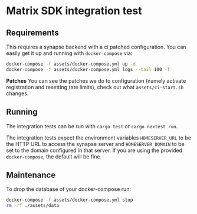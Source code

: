 # Matrix SDK integration test

## Requirements

This requires a synapse backend with a ci patched configuration. You can easily get
it up and running with `docker-compose` via:

```sh
docker-compose -f assets/docker-compose.yml up -d
docker-compose -f assets/docker-compose.yml logs --tail 100 -f
```

**Patches**
You can see the patches we do to configuration (namely activate registration and
resetting rate limits), check out what `assets/ci-start.sh` changes.

## Running

The integration tests can be run with `cargo test` or `cargo nextest run`.

The integration tests expect the environment variables `HOMESERVER_URL` to be the HTTP URL to
access the synapse server and `HOMESERVER_DOMAIN` to be set to the domain configured in
that server. If you are using the provided `docker-compose`, the default will be fine.

## Maintenance

To drop the database of your docker-compose run:

```bash
docker-compose -f assets/docker-compose.yml stop
rm -rf ./assets/data
```
